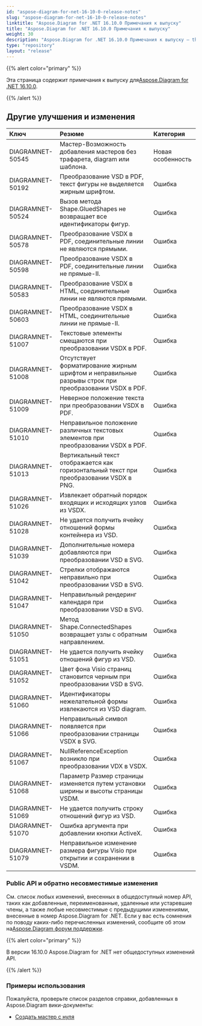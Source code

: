 ```yaml
---
id: "aspose-diagram-for-net-16-10-0-release-notes"
slug: "aspose-diagram-for-net-16-10-0-release-notes"
linktitle: "Aspose.Diagram for .NET 16.10.0 Примечания к выпуску"
title: "Aspose.Diagram for .NET 16.10.0 Примечания к выпуску"
weight: 30
description: "Aspose.Diagram for .NET 16.10.0 Примечания к выпуску – the latest updates and fixes."
type: "repository"
layout: "release"
---
```

{{% alert color="primary" %}} 

 Эта страница содержит примечания к выпуску для[Aspose.Diagram for .NET 16.10.0](https://www.nuget.org/packages/Aspose.Diagram/16.10.0).

{{% /alert %}} 
## **Другие улучшения и изменения**

|**Ключ**|**Резюме**|**Категория**|
|:- |:- |:- |
|DIAGRAMNET-50545|Мастер-Возможность добавления мастеров без трафарета, diagram или шаблона.|Новая особенность|
|DIAGRAMNET-50192|Преобразование VSD в PDF, текст фигуры не выделяется жирным шрифтом.|Ошибка|
|DIAGRAMNET-50524|Вызов метода Shape.GluedShapes не возвращает все идентификаторы фигур.|Ошибка|
|DIAGRAMNET-50578|Преобразование VSDX в PDF, соединительные линии не являются прямыми.|Ошибка|
|DIAGRAMNET-50598|Преобразование VSDX в PDF, соединительные линии не прямые-II.|Ошибка|
|DIAGRAMNET-50583|Преобразование VSDX в HTML, соединительные линии не являются прямыми.|Ошибка|
|DIAGRAMNET-50603|Преобразование VSDX в HTML, соединительные линии не прямые-II.|Ошибка|
|DIAGRAMNET-51007|Текстовые элементы смещаются при преобразовании VSDX в PDF.|Ошибка|
|DIAGRAMNET-51008|Отсутствует форматирование жирным шрифтом и неправильные разрывы строк при преобразовании VSDX в PDF.|Ошибка|
|DIAGRAMNET-51009|Неверное положение текста при преобразовании VSDX в PDF.|Ошибка|
|DIAGRAMNET-51010|Неправильное положение различных текстовых элементов при преобразовании VSDX в PDF.|Ошибка|
|DIAGRAMNET-51013|Вертикальный текст отображается как горизонтальный текст при преобразовании VSDX в PNG.|Ошибка|
|DIAGRAMNET-51026|Извлекает обратный порядок входящих и исходящих узлов из VSDX.|Ошибка|
|DIAGRAMNET-51028|Не удается получить ячейку отношений формы контейнера из VSD.|Ошибка|
|DIAGRAMNET-51039|Дополнительные номера добавляются при преобразовании VSD в SVG.|Ошибка|
|DIAGRAMNET-51042|Стрелки отображаются неправильно при преобразовании VSD в SVG.|Ошибка|
|DIAGRAMNET-51047|Неправильный рендеринг календаря при преобразовании VSD в SVG.|Ошибка|
|DIAGRAMNET-51050|Метод Shape.ConnectedShapes возвращает узлы с обратным направлением.|Ошибка|
|DIAGRAMNET-51051|Не удается получить ячейку отношений фигур из VSD.|Ошибка|
|DIAGRAMNET-51052|Цвет фона Visio страниц становится черным при преобразовании VSD в SVG.|Ошибка|
|DIAGRAMNET-51060|Идентификаторы нежелательной формы извлекаются из VSD diagram.|Ошибка|
|DIAGRAMNET-51066|Неправильный символ появляется при преобразовании страницы VSDX в SVG.|Ошибка|
|DIAGRAMNET-51067|NullReferenceException возникло при преобразовании VDX в VSDX.|Ошибка|
|DIAGRAMNET-51068|Параметр Размер страницы изменяется путем установки ширины и высоты страницы VSDM.|Ошибка|
|DIAGRAMNET-51069|Не удается получить строку отношений фигур из VSD.|Ошибка|
|DIAGRAMNET-51070|Ошибка аргумента при добавлении кнопки ActiveX.|Ошибка|
|DIAGRAMNET-51079|Неправильное изменение размера фигуры Visio при открытии и сохранении в VSDM.|Ошибка|
### **Public API и обратно несовместимые изменения**
См. список любых изменений, внесенных в общедоступный номер API, таких как добавленные, переименованные, удаленные или устаревшие члены, а также любые несовместимые с предыдущими изменениями, внесенные в номер Aspose.Diagram for .NET. Если у вас есть сомнения по поводу каких-либо перечисленных изменений, сообщите об этом на[Aspose.Diagram форум поддержки](https://forum.aspose.com/c/diagram/17).

{{% alert color="primary" %}} 

В версии 16.10.0 Aspose.Diagram for .NET нет общедоступных изменений API.

{{% /alert %}} 
### **Примеры использования**
Пожалуйста, проверьте список разделов справки, добавленных в Aspose.Diagram вики-документы:

- [Создать мастер с нуля](https://docs.aspose.com/diagram/ru/net/working-with-masters/#create-master-from-scratch)
